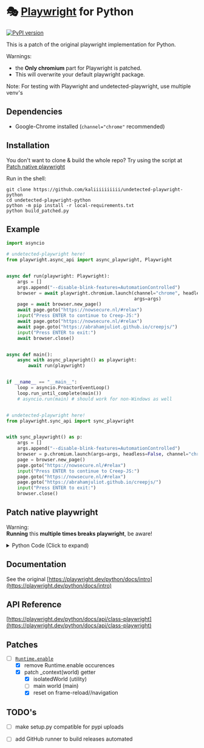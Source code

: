 # 🎭 [Playwright](https://playwright.dev) for Python 
[![PyPI version](https://badge.fury.io/py/playwright.svg)](https://pypi.python.org/pypi/playwright/)

This is a patch of the original playwright implementation for Python.

Warnings: 
* the **Only chromium** part for Playwright is patched.
* This will overwrite your default playwright package.

Note: For testing with Playwright and undetected-playwright, use multiple venv's


## Dependencies

* Google-Chrome installed (`channel="chrome"` recommended)

## Installation

You don't want to clone & build the whole repo? Try using the script at [Patch native playwright](#Patch-native-playwright)

Run in the shell:
```
git clone https://github.com/kaliiiiiiiiii/undetected-playwright-python
cd undetected-playwright-python
python -m pip install -r local-requirements.txt
python build_patched.py
```

[//]: # (run `pip install undetected-playwright-python` in your terminal)

## Example

```python
import asyncio

# undetected-playwright here!
from playwright.async_api import async_playwright, Playwright


async def run(playwright: Playwright):
    args = []
    args.append("--disable-blink-features=AutomationControlled")
    browser = await playwright.chromium.launch(channel="chrome", headless=False,
                                               args=args)
    page = await browser.new_page()
    await page.goto("https://nowsecure.nl/#relax")
    input("Press ENTER to continue to Creep-JS:")
    await page.goto("https://nowsecure.nl/#relax")
    await page.goto("https://abrahamjuliot.github.io/creepjs/")
    input("Press ENTER to exit:")
    await browser.close()


async def main():
    async with async_playwright() as playwright:
        await run(playwright)


if __name__ == "__main__":
    loop = asyncio.ProactorEventLoop()
    loop.run_until_complete(main())
    # asyncio.run(main) # should work for non-Windows as well
```

```py

# undetected-playwright here!
from playwright.sync_api import sync_playwright


with sync_playwright() as p:
    args = []
    args.append("--disable-blink-features=AutomationControlled")
    browser = p.chromium.launch(args=args, headless=False, channel="chrome")
    page = browser.new_page()
    page.goto("https://nowsecure.nl/#relax")
    input("Press ENTER to continue to Creep-JS:")
    page.goto("https://nowsecure.nl/#relax")
    page.goto("https://abrahamjuliot.github.io/creepjs/")
    input("Press ENTER to exit:")
    browser.close()
```

## Patch native playwright
Warning: \
**Running** this **multiple times breaks playwright**, be aware!

<details>
<summary>Python Code (Click to expand)</summary>

```python
import re
import os
import playwright

def patch_driver(path: str):
    # patch driver
    print(f'[PATCH] patching driver for "{path}"', file=sys.stderr)

    def replace(path: str, old_str: str, new_str: str):
        with open(path, "r") as f:
            content = f.read()
            content = content.replace(old_str, new_str)
        with open(path, "w") as f:
            f.write(content)

    server_path = path + "/package/lib/server"
    chromium_path = server_path + "/chromium"

    # comment out all "Runtime.enable" occurences
    cr_devtools_path = chromium_path + "/crDevTools.js"
    replace(cr_devtools_path, "session.send('Runtime.enable')", "/*session.send('Runtime.enable'), */")

    cr_page_path = chromium_path + "/crPage.js"
    with open(cr_page_path, "r") as f:
        cr_page = f.read()
        cr_page = cr_page.replace("this._client.send('Runtime.enable', {}),",
                                  "/*this._client.send('Runtime.enable', {}),*/")
        cr_page = cr_page.replace("session._sendMayFail('Runtime.enable');",
                                  "/*session._sendMayFail('Runtime.enable');*/")
    with open(cr_page_path, "w") as f:
        f.write(cr_page)

    cr_sv_worker_path = chromium_path + "/crServiceWorker.js"
    replace(cr_sv_worker_path, "session.send('Runtime.enable', {}).catch(e => {});",
            "/*session.send('Runtime.enable', {}).catch(e => {});*/")

    # patch ExecutionContext eval to still work
    frames_path = server_path + "/frames.js"

    _context_re = re.compile(r".*\s_context?\s*\(world\)\s*\{(?:[^}{]+|\{(?:[^}{]+|\{[^}{]*\})*\})*\}")
    _context_replacement = \
        " async _context(world) {\n" \
        """
        // atm ignores world_name
        if (this._isolatedContext == undefined) {
          var worldName = "utility"
          var result = await this._page._delegate._mainFrameSession._client.send('Page.createIsolatedWorld', {
            frameId: this._id,
            grantUniveralAccess: true,
            worldName: worldName
          });
          var crContext = new _crExecutionContext.CRExecutionContext(this._page._delegate._mainFrameSession._client, {id:result.executionContextId})
          this._isolatedContext = new _dom.FrameExecutionContext(crContext, this, worldName)
        }
        return this._isolatedContext
        \n""" \
        "}"
    clear_re = re.compile(
        r".\s_onClearLifecycle?\s*\(\)\s*\{")
    clear_repl = \
        " _onClearLifecycle() {\n" \
        """
        this._isolatedContext = undefined;
        """

    with open(frames_path, "r") as f:
        frames_js = f.read()
        frames_js = "// undetected-playwright-patch - custom imports\n" \
                    "var _crExecutionContext = require('./chromium/crExecutionContext')\n" \
                    "var _dom =  require('./dom')\n" \
                    + "\n" + frames_js

        # patch _context function
        frames_js = _context_re.subn(_context_replacement, frames_js, count=1)[0]
        frames_js = clear_re.subn(clear_repl, frames_js, count=1)[0]

    with open(frames_path, "w") as f:
        f.write(frames_js)

driver_module_path = os.path.dirname(playwright.__file__) + "/driver"
patch_driver(driver_module_path)
```
</details>

## Documentation

See the original
[https://playwright.dev/python/docs/intro](https://playwright.dev/python/docs/intro)

## API Reference

[https://playwright.dev/python/docs/api/class-playwright](https://playwright.dev/python/docs/api/class-playwright)



## Patches
- [ ] [`Runtime.enable`](https://chromedevtools.github.io/devtools-protocol/tot/Runtime/#method-enable)
  - [x] remove Runtime.enable occurences
  - [x] patch _context(world) getter
    - [x] isolatedWorld (utility)
    - [ ] main world (main)
    - [x] reset on frame-reload//navigation

## TODO's

- [ ] make setup.py compatible for pypi uploads
- [ ] add GitHub runner to build releases automated

